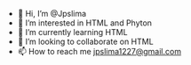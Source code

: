 - 👋 Hi, I’m @Jpslima
- 👀 I’m interested in HTML and Phyton
- 🌱 I’m currently learning HTML
- 💞️ I’m looking to collaborate on HTML
- 📫 How to reach me jpslima1227@gmail.com

<!---
Jpslima/Jpslima is a ✨ special ✨ repository because its `README.md` (this file) appears on your GitHub profile.
You can click the Preview link to take a look at your changes.
--->
